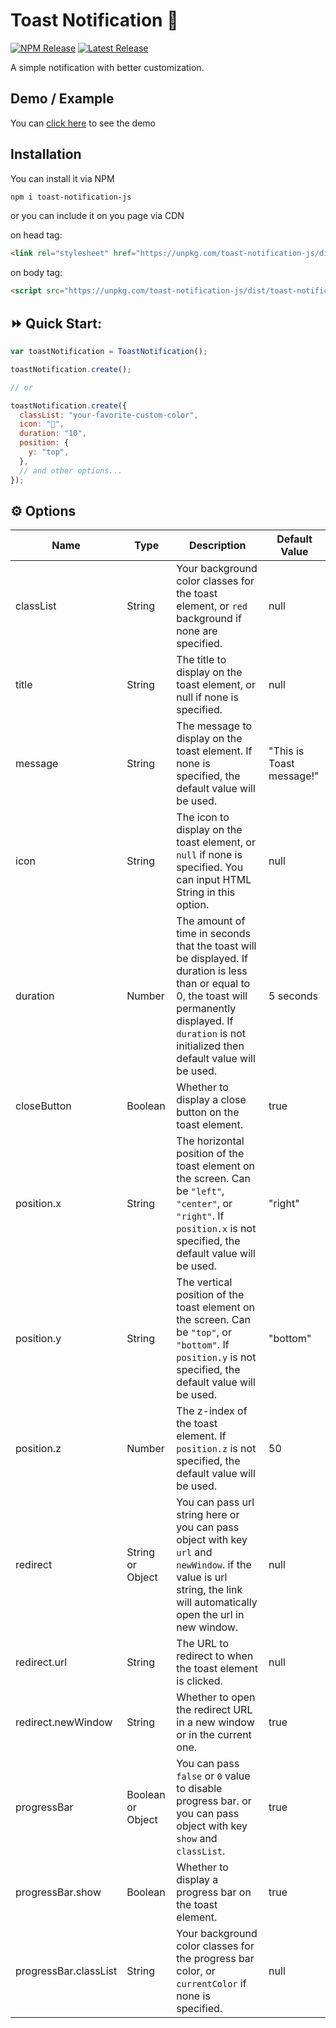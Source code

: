 # Toast Notification 🍞

<p align="left">
  <a href="https://www.npmjs.com/package/toast-notification-js"><img src="https://img.shields.io/npm/v/toast-notification-js.svg" alt="NPM Release"></a>
  <a href="https://github.com/danie-ramdhani/toast-notification/releases"><img src="https://img.shields.io/github/release/danie-ramdhani/toast-notification?color=green" alt="Latest Release"></a>
</p>

A simple notification with better customization.

## Demo / Example

You can <a href="https://danie-ramdhani.github.io/toast-notification/">click here</a> to see the demo

## Installation

You can install it via NPM

```sh
npm i toast-notification-js
```

or you can include it on you page via CDN

on head tag:

```html
<link rel="stylesheet" href="https://unpkg.com/toast-notification-js/dist/toast-notification.min.css" />
```

on body tag:

```html
<script src="https://unpkg.com/toast-notification-js/dist/toast-notification.min.js"></script>
```

## ⏩ Quick Start:

```javascript
var toastNotification = ToastNotification();

toastNotification.create();

// or

toastNotification.create({
  classList: "your-favorite-custom-color",
  icon: "🍞",
  duration: "10",
  position: {
    y: "top",
  },
  // and other options...
});
```

## ⚙ Options

| Name                  | Type              | Description                                                                                                                                                                                                     | Default Value            |
| --------------------- | ----------------- | --------------------------------------------------------------------------------------------------------------------------------------------------------------------------------------------------------------- | ------------------------ |
| classList             | String            | Your background color classes for the toast element, or `red` background if none are specified.                                                                                                                 | null                     |
| title                 | String            | The title to display on the toast element, or null if none is specified.                                                                                                                                        | null                     |
| message               | String            | The message to display on the toast element. If none is specified, the default value will be used.                                                                                                              | "This is Toast message!" |
| icon                  | String            | The icon to display on the toast element, or `null` if none is specified. You can input HTML String in this option.                                                                                             | null                     |
| duration              | Number            | The amount of time in seconds that the toast will be displayed. If duration is less than or equal to 0, the toast will permanently displayed. If `duration` is not initialized then default value will be used. | 5 seconds                |
| closeButton           | Boolean           | Whether to display a close button on the toast element.                                                                                                                                                         | true                     |
| position.x            | String            | The horizontal position of the toast element on the screen. Can be `"left"`, `"center"`, or `"right"`. If `position.x` is not specified, the default value will be used.                                        | "right"                  |
| position.y            | String            | The vertical position of the toast element on the screen. Can be `"top"`, or `"bottom"`. If `position.y` is not specified, the default value will be used.                                                      | "bottom"                 |
| position.z            | Number            | The z-index of the toast element. If `position.z` is not specified, the default value will be used.                                                                                                             | 50                       |
| redirect              | String or Object  | You can pass url string here or you can pass object with key `url` and `newWindow`. if the value is url string, the link will automatically open the url in new window.                                         | null                     |
| redirect.url          | String            | The URL to redirect to when the toast element is clicked.                                                                                                                                                       | null                     |
| redirect.newWindow    | String            | Whether to open the redirect URL in a new window or in the current one.                                                                                                                                         | true                     |
| progressBar           | Boolean or Object | You can pass `false` or `0` value to disable progress bar. or you can pass object with key `show` and `classList`.                                                                                              | true                     |
| progressBar.show      | Boolean           | Whether to display a progress bar on the toast element.                                                                                                                                                         | true                     |
| progressBar.classList | String            | Your background color classes for the progress bar color, or `currentColor` if none is specified.                                                                                                               | null                     |
